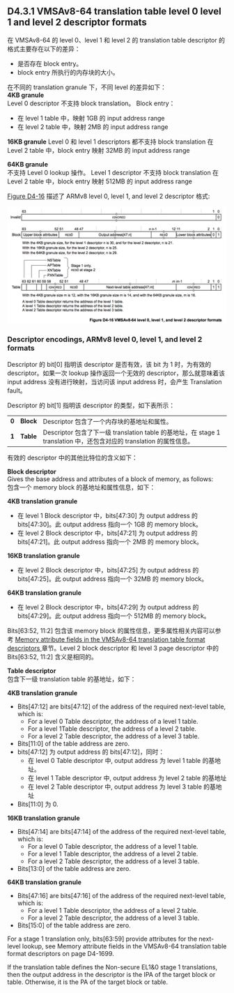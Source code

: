 ## D4.3.1 VMSAv8-64 translation table level 0 level 1 and level 2 descriptor formats

在 VMSAv8-64 的 level 0、level 1 和 level 2 的 translation table descriptor 的格式主要存在以下的差异：
* 是否存在 block entry。
* block entry 所执行的内存块的大小。

在不同的 translation granule 下，不同 level 的差异如下：  
**4KB granule**  
Level 0 descriptor 不支持 block translation。
Block entry：
* 在 level 1 table 中，映射 1GB 的 input address range
* 在 level 2 table 中，映射 2MB 的 input address range

**16KB granule** 
Level 0 和 level 1 descriptors 都不支持 block translation
在 Level 2 table 中，block entry 映射 32MB 的 input address range

**64KB granule**  
不支持 Level 0 lookup 操作。
Level 1 descriptor 不支持 block translation
在 Level 2 table 中，block entry 映射 512MB 的 input address range

[Figure D4-16](#) 描述了 ARMv8 level 0, level 1, and level 2 descriptor 格式:

![](figure_d4_16.png)

### Descriptor encodings, ARMv8 level 0, level 1, and level 2 formats

Descriptor 的 bit[0] 指明该 descriptor 是否有效，该 bit 为 1 时，为有效的 descriptor。如果一次 lookup 操作返回一个无效的 descriptor，那么就意味着该 input address 没有进行映射，当访问该 input address 时，会产生 Translation fault。  

Descriptor 的 bit[1] 指明该 descriptor 的类型，如下表所示：

||||
| -- | -- | -- |
| **0** | **Block** | Descriptor 包含了一个内存块的基地址和属性。 |
| **1** | **Table** | Descriptor 包含了下一级 translation table 的基地址，在 stage 1 translation 中，还包含对应的 translation 的属性信息。|

有效的 descriptor 中的其他比特位的含义如下：

**Block descriptor**  
Gives the base address and attributes of a block of memory, as follows:  
包含一个 memory block 的基地址和属性信息，如下：

**4KB translation granule**  
* 在 level 1 Block descriptor 中，bits[47:30] 为 output address 的 bits[47:30]。此 output address 指向一个 1GB 的 memory block。
* 在 level 2 Block descriptor 中，bits[47:21] 为 output address 的 bits[47:21]。此 output address 指向一个 2MB 的 memory block。

**16KB translation granule**  
* 在 level 2 Block descriptor 中，bits[47:25] 为 output address 的 bits[47:25]。此 output address 指向一个 32MB 的 memory block。  

**64KB translation granule**  
* 在 level 2 Block descriptor 中，bits[47:29] 为 output address 的 bits[47:29]。此 output address 指向一个 512MB 的 memory block。  

Bits[63:52, 11:2] 包含该 memory block 的属性信息，更多属性相关内容可以参考 [Memory attribute fields in the VMSAv8-64 translation table format descriptors ](#)章节。Level 2 block descriptor 和 level 3 page descriptor 中的 Bits[63:52, 11:2] 含义是相同的。

**Table descriptor**  
包含下一级 translation table 的基地址，如下：

**4KB translation granule**  
* Bits[47:12] are bits[47:12] of the address of the required next-level table, which is:
  - For a level 0 Table descriptor, the address of a level 1 table.
  - For a level 1Table descriptor, the address of a level 2 table.
  - For a level 2 Table descriptor, the address of a level 3 table.
* Bits[11:0] of the table address are zero.
* bits[47:12] 为 output address 的 bits[47:12]，同时：
  - 在 level 0 Table descriptor 中, output address 为 level 1 table 的基地址。
  - 在 level 1 Table descriptor 中, output address 为 level 2 table 的基地址
  - 在 level 2 Table descriptor 中, output address 为 level 3 table 的基地址
* Bits[11:0] 为 0.

**16KB translation granule**
* Bits[47:14] are bits[47:14] of the address of the required next-level table, which is:
   - For a level 0 Table descriptor, the address of a level 1 table.
   - For a level 1 Table descriptor, the address of a level 2 table.
   - For a level 2 Table descriptor, the address of a level 3 table.
* Bits[13:0] of the table address are zero.

**64KB translation granule**
* Bits[47:16] are bits[47:16] of the address of the required next-level table, which is:
   - For a level 1 Table descriptor, the address of a level 2 table.
   - For a level 2 Table descriptor, the address of a level 3 table.
* Bits[15:0] of the table address are zero.

For a stage 1 translation only, bits[63:59] provide attributes for the next-level lookup, see Memory attribute fields in the VMSAv8-64 translation table format descriptors on page D4-1699.

If the translation table defines the Non-secure EL1&0 stage 1 translations, then the output address in the descriptor is the IPA of the target block or table. Otherwise, it is the PA of the target block or table.